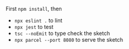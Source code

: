 First `npm install`, then 

* `npx eslint .` to lint
* `npx jest` to test
* `tsc --noEmit` to type check the sketch
* `npx parcel --port 8080` to serve the sketch
